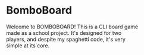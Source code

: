 # BomboBoard
Welcome to BOMBOBOARD! This is a CLI board game<br>
made as a school project. It's designed for two<br>
players, and despite my spaghetti code, it's very<br>
simple at its core.